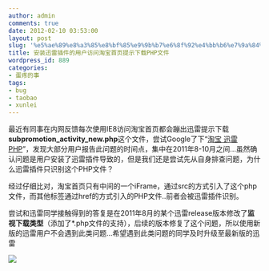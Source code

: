 ```yaml
---
author: admin
comments: true
date: 2012-02-10 03:53:00
layout: post
slug: '%e5%ae%89%e8%a3%85%e8%bf%85%e9%9b%b7%e6%8f%92%e4%bb%b6%e7%9a%84%e7%94%a8%e6%88%b7%e8%ae%bf%e9%97%ae%e6%b7%98%e5%ae%9d%e9%a6%96%e9%a1%b5%e6%8f%90%e7%a4%ba%e4%b8%8b%e8%bd%bdphp%e6%96%87%e4%bb%b6'
title: 安装迅雷插件的用户访问淘宝首页提示下载PHP文件
wordpress_id: 889
categories:
- 蛋疼的事
tags:
- bug
- taobao
- xunlei
---
```


最近有同事在内网反馈每次使用IE8访问淘宝首页都会蹦出迅雷提示下载**subpromotion_activity_new.php**这个文件，尝试Google了下“[淘宝 迅雷 PHP](http://www.google.com.hk/search?hl=zh-CN&safe=strict&q=%E8%BF%85%E9%9B%B7+%E6%B7%98%E5%AE%9D+php&oq=%E8%BF%85%E9%9B%B7+%E6%B7%98%E5%AE%9D+php&aq=f&aqi=&aql=&gs_sm=3&gs_upl=4008l6029l0l6465l19l9l0l0l0l0l888l888l6-1l1l0)”，发现大部分用户报告此问题的时间点，集中在2011年8-10月之间...虽然确认问题是用户安装了迅雷插件导致的，但是我们还是尝试先从自身排查问题，为什么迅雷插件只识别这个PHP文件？

经过仔细比对，淘宝首页只有中间的一个iFrame，通过src的方式引入了这个php文件，而其他<a>标签通过href的方式引入的PHP文件..前者会被迅雷插件识别。

尝试和迅雷同学接触得到的答复是在2011年8月的某个迅雷release版本修改了**监视下载类型**（添加了*.php文件的支持），后续的版本修复了这个问题，所以使用新版的迅雷用户不会遇到此类问题...希望遇到此类问题的同学及时升级至最新版的迅雷

![](http://img04.taobaocdn.com/tps/i4/T1WXCRXdXeXXXXXXXX-634-478.jpg)
